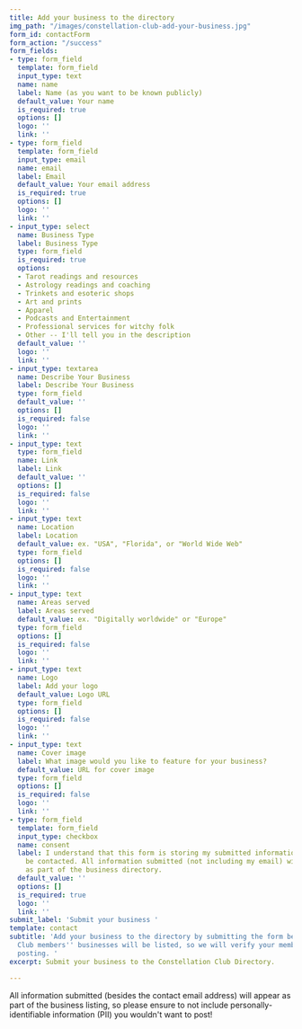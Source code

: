 ```yaml
---
title: Add your business to the directory
img_path: "/images/constellation-club-add-your-business.jpg"
form_id: contactForm
form_action: "/success"
form_fields:
- type: form_field
  template: form_field
  input_type: text
  name: name
  label: Name (as you want to be known publicly)
  default_value: Your name
  is_required: true
  options: []
  logo: ''
  link: ''
- type: form_field
  template: form_field
  input_type: email
  name: email
  label: Email
  default_value: Your email address
  is_required: true
  options: []
  logo: ''
  link: ''
- input_type: select
  name: Business Type
  label: Business Type
  type: form_field
  is_required: true
  options:
  - Tarot readings and resources
  - Astrology readings and coaching
  - Trinkets and esoteric shops
  - Art and prints
  - Apparel
  - Podcasts and Entertainment
  - Professional services for witchy folk
  - Other -- I'll tell you in the description
  default_value: ''
  logo: ''
  link: ''
- input_type: textarea
  name: Describe Your Business
  label: Describe Your Business
  type: form_field
  default_value: ''
  options: []
  is_required: false
  logo: ''
  link: ''
- input_type: text
  type: form_field
  name: Link
  label: Link
  default_value: ''
  options: []
  is_required: false
  logo: ''
  link: ''
- input_type: text
  name: Location
  label: Location
  default_value: ex. "USA", "Florida", or "World Wide Web"
  type: form_field
  options: []
  is_required: false
  logo: ''
  link: ''
- input_type: text
  name: Areas served
  label: Areas served
  default_value: ex. "Digitally worldwide" or "Europe"
  type: form_field
  options: []
  is_required: false
  logo: ''
  link: ''
- input_type: text
  name: Logo
  label: Add your logo
  default_value: Logo URL
  type: form_field
  options: []
  is_required: false
  logo: ''
  link: ''
- input_type: text
  name: Cover image
  label: What image would you like to feature for your business?
  default_value: URL for cover image
  type: form_field
  options: []
  is_required: false
  logo: ''
  link: ''
- type: form_field
  template: form_field
  input_type: checkbox
  name: consent
  label: I understand that this form is storing my submitted information so I can
    be contacted. All information submitted (not including my email) will be displayed
    as part of the business directory.
  default_value: ''
  options: []
  is_required: true
  logo: ''
  link: ''
submit_label: 'Submit your business '
template: contact
subtitle: 'Add your business to the directory by submitting the form below. Only Constellation
  Club members'' businesses will be listed, so we will verify your membership before
  posting. '
excerpt: Submit your business to the Constellation Club Directory.

---
```

All information submitted (besides the contact email address) will appear as part of the business listing, so please ensure to not include personally-identifiable information (PII) you wouldn't want to post!